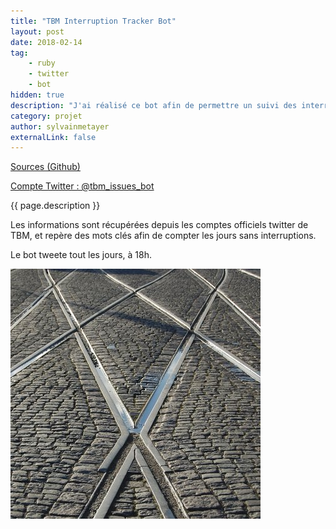 ```yaml
---
title: "TBM Interruption Tracker Bot"
layout: post
date: 2018-02-14
tag: 
    - ruby
    - twitter
    - bot
hidden: true
description: "J'ai réalisé ce bot afin de permettre un suivi des interruptions des Trams Bordelais."
category: projet
author: sylvainmetayer
externalLink: false
---
```


[Sources (Github)](https://github.com/sylvainmetayer/tbm_interruption_tracker)

[Compte Twitter : @tbm_issues_bot](https://twitter.com/tbm_issues_bot)

{{ page.description }}

Les informations sont récupérées depuis les comptes officiels twitter de TBM, et repère des mots clés afin de compter les jours sans interruptions.

Le bot tweete tout les jours, à 18h.

[![Photo de profil du Bot](/assets/images/projets/tbm_tracker_bot.jpg)](https://twitter.com/tbm_issues_bot)
